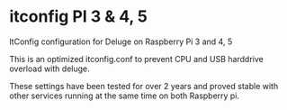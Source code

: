# itconfig PI 3 & 4, 5

ltConfig configuration for Deluge on Raspberry Pi 3 and 4, 5

This is an optimized itconfig.conf to prevent CPU and USB harddrive overload with deluge.

These settings have been tested for over 2 years and proved stable with other services running at the same time on both Raspberry pi.
